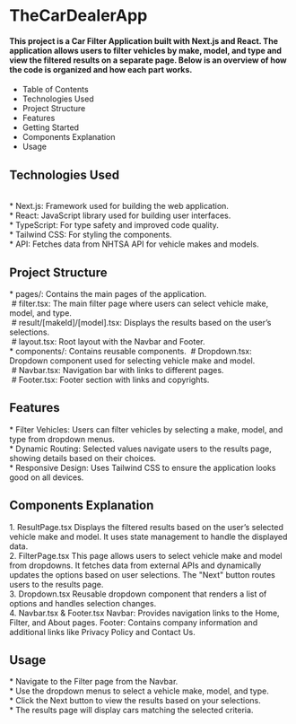 <h1>TheCarDealerApp</h1>

<h4>This project is a Car Filter Application built with Next.js and React. The application allows users to filter vehicles by make, model, and type and view the filtered results on a separate page. Below is an overview of how the code is organized and how each part works.</h4>

* Table of Contents
* Technologies Used
* Project Structure
* Features
* Getting Started
* Components Explanation
* Usage<br>
<h2>Technologies Used</h2><br>
* Next.js: Framework used for building the web application.<br>
* React: JavaScript library used for building user interfaces.<br>
* TypeScript: For type safety and improved code quality.<br>
* Tailwind CSS: For styling the components.<br>
* API: Fetches data from NHTSA API for vehicle makes and models.
<br>
<h2>Project Structure</h2>
* pages/: Contains the main pages of the application.<br>
   &nbsp;# filter.tsx: The main filter page where users can select vehicle make, model, and type.<br>
   &nbsp;# result/[makeId]/[model].tsx: Displays the results based on the user’s selections.<br>
   &nbsp;# layout.tsx: Root layout with the Navbar and Footer.<br>
* components/: Contains reusable components.
   &nbsp;# Dropdown.tsx: Dropdown component used for selecting vehicle make and model.<br>
   &nbsp;# Navbar.tsx: Navigation bar with links to different pages.<br>
   &nbsp;# Footer.tsx: Footer section with links and copyrights.<br>
<h2>Features</h2>
* Filter Vehicles: Users can filter vehicles by selecting a make, model, and type from dropdown menus.<br>
* Dynamic Routing: Selected values navigate users to the results page, showing details based on their choices.<br>
* Responsive Design: Uses Tailwind CSS to ensure the application looks good on all devices.<br>

<h2>Components Explanation</h2>
1. ResultPage.tsx
Displays the filtered results based on the user’s selected vehicle make and model. It uses state management to handle the displayed data.
<br>
2. FilterPage.tsx
This page allows users to select vehicle make and model from dropdowns. It fetches data from external APIs and dynamically updates the options based on user selections. The "Next" button routes users to the results page.
<br>
3. Dropdown.tsx
Reusable dropdown component that renders a list of options and handles selection changes.
<br>
4. Navbar.tsx & Footer.tsx
Navbar: Provides navigation links to the Home, Filter, and About pages.
Footer: Contains company information and additional links like Privacy Policy and Contact Us.<br>
<h2>Usage</h2>
 * Navigate to the Filter page from the Navbar.<br>
 * Use the dropdown menus to select a vehicle make, model, and type.<br>
 * Click the Next button to view the results based on your selections.<br>
 * The results page will display cars matching the selected criteria.
